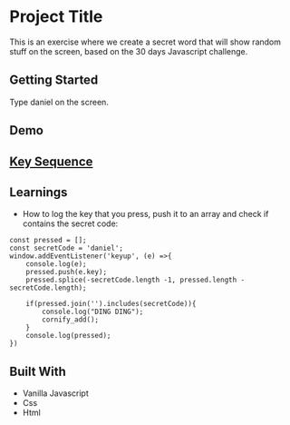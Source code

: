 # Project Title

This is an exercise where we create a secret word that will show random stuff on the screen, based on the 30 days Javascript challenge.

## Getting Started

Type daniel on the screen.

## Demo

## [Key Sequence](https://danielgarciaguillen.github.io/customplayer/)



## Learnings

* How to log the key that you press, push it to an array and check if contains the secret code:

```
const pressed = [];
const secretCode = 'daniel';
window.addEventListener('keyup', (e) =>{
    console.log(e);
    pressed.push(e.key);
    pressed.splice(-secretCode.length -1, pressed.length - secretCode.length);

    if(pressed.join('').includes(secretCode)){
        console.log("DING DING");
        cornify_add();
    }
    console.log(pressed);
})
```


## Built With

* Vanilla Javascript
* Css
* Html
